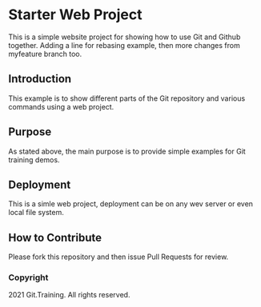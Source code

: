 # Starter Web Project
This is a simple website project for showing how to use Git and Github together. Adding a line for rebasing example, then more changes from myfeature branch too.
## Introduction
This example is to show different parts of the Git repository and various commands using a web project.
## Purpose
As stated above, the main purpose is to provide simple examples for Git training demos.
## Deployment
This is a simle web project, deployment can be on any wev server or even local file system.
## How to Contribute
Please fork this repository and then issue Pull Requests for review.
### Copyright
2021 Git.Training. All rights reserved.